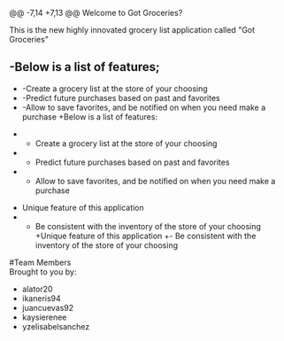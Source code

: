 @@ -7,14 +7,13 @@ Welcome to Got Groceries?
 
 This is the new highly innovated grocery list application called "Got Groceries"
 
-Below is a list of features;
-
-  -Create a grocery list at the store of your choosing
-  -Predict future purchases based on past and favorites
-  -Allow to save favorites, and be notified on when you need make a purchase
+Below is a list of features:
+  - Create a grocery list at the store of your choosing
+  - Predict future purchases based on past and favorites
+  - Allow to save favorites, and be notified on when you need make a purchase
   
-  Unique feature of this application
-    - Be consistent with the inventory of the store of your choosing
+Unique feature of this application
+- Be consistent with the inventory of the store of your choosing
     
 #Team Members    
 Brought to you by: 
 - alator20
 - ikaneris94
 - juancuevas92 
 - kaysierenee
 - yzelisabelsanchez
